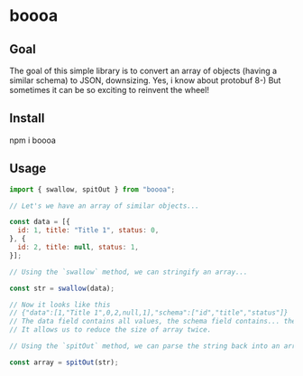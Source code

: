 # boooa

## Goal

The goal of this simple library is to convert an array of objects (having a similar schema) to JSON, downsizing.
Yes, i know about protobuf 8-) But sometimes it can be so exciting to reinvent the wheel!

## Install

npm i boooa

## Usage

```js
import { swallow, spitOut } from "boooa";

// Let's we have an array of similar objects...

const data = [{
  id: 1, title: "Title 1", status: 0,
}, {
  id: 2, title: null, status: 1,
}];

// Using the `swallow` method, we can stringify an array...

const str = swallow(data);

// Now it looks like this
// {"data":[1,"Title 1",0,2,null,1],"schema":["id","title","status"]}
// The data field contains all values, the schema field contains... the schema. 
// It allows us to reduce the size of array twice.

// Using the `spitOut` method, we can parse the string back into an array.

const array = spitOut(str);
```

